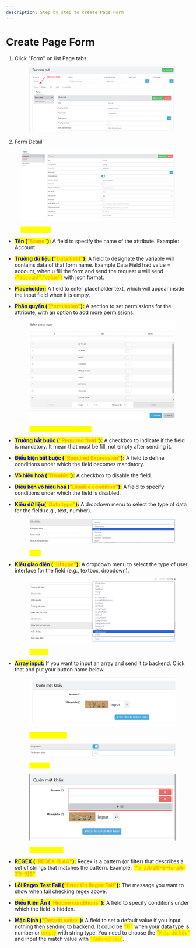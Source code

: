 ```yaml
---
description: Step by step to create Page Form
---
```


# Create Page Form

1.  Click "Form" on list Page tabs

    <div align="left">

    <figure><img src="../.gitbook/assets/image (37).png" alt=""><figcaption></figcaption></figure>

    </div>
2. Form Detail

<figure><img src="../.gitbook/assets/image (1) (1) (1).png" alt=""><figcaption><p><mark style="color:yellow;">Page - Form</mark></p></figcaption></figure>

* <mark style="color:blue;">**Tên (**</mark><mark style="color:orange;">**"Name"**</mark><mark style="color:blue;">**):**</mark> A field to specify the name of the attribute. Example: Account
* <mark style="color:blue;">**Trường dữ liệu (**</mark><mark style="color:orange;">**"Data field"**</mark><mark style="color:blue;">**):**</mark> A field to designate the variable will contains data of that form name. Example Data Field had value = account, when u fill the form and send the request u will send <mark style="color:orange;">{"account":"value"}</mark> with json format.
* <mark style="color:blue;">**Placeholder:**</mark> A field to enter placeholder text, which will appear inside the input field when it is empty.
*   <mark style="color:blue;">**Phân quyền (**</mark><mark style="color:orange;">**"Permission"**</mark><mark style="color:blue;">**):**</mark> A section to set permissions for the attribute, with an option to add more permissions.

    <figure><img src="../.gitbook/assets/image (2) (1) (1).png" alt=""><figcaption><p> <mark style="color:yellow;"><strong>After Clicking "+" button</strong></mark></p></figcaption></figure>
* <mark style="color:blue;">**Trường bắt buộc (**</mark><mark style="color:orange;">**"Required field"**</mark><mark style="color:blue;">**):**</mark> A checkbox to indicate if the field is mandatory. It mean that must be fill, not empty after sending it.
* <mark style="color:blue;">**Điều kiện bắt buộc (**</mark><mark style="color:orange;">**"Required Expression"**</mark><mark style="color:blue;">**):**</mark> A field to define conditions under which the field becomes mandatory.
* <mark style="color:blue;">**Vô hiệu hoá (**</mark><mark style="color:orange;">**"Disable"**</mark><mark style="color:blue;">**):**</mark> A checkbox to disable the field.
* <mark style="color:blue;">**Điều kện vô hiệu hoá (**</mark><mark style="color:orange;">**"Disable condition"**</mark><mark style="color:blue;">**):**</mark> A field to specify conditions under which the field is disabled.
*   <mark style="color:blue;">**Kiểu dữ liệu(**</mark><mark style="color:orange;">**"Data type"**</mark><mark style="color:blue;">**):**</mark> A dropdown menu to select the type of data for the field (e.g., text, number).

    <figure><img src="../.gitbook/assets/image (3) (1) (1).png" alt=""><figcaption><p><mark style="color:yellow;"><strong>Data</strong></mark></p></figcaption></figure>
*   <mark style="color:blue;">**Kiểu giao diện (**</mark><mark style="color:orange;">**"UI type"**</mark><mark style="color:blue;">**):**</mark> A dropdown menu to select the type of user interface for the field (e.g., textbox, dropdown).

    <figure><img src="../.gitbook/assets/image (4) (1) (1).png" alt=""><figcaption><p><mark style="color:yellow;"><strong>UI Type</strong></mark></p></figcaption></figure>
*   <mark style="color:blue;">**Array input:**</mark> If you want to input an array and send it to backend. Click that and put your button name below.



    <figure><img src="../.gitbook/assets/image (41).png" alt=""><figcaption><p><mark style="color:yellow;"><strong>Before Enabled</strong></mark></p></figcaption></figure>

    <figure><img src="../.gitbook/assets/image (6) (1) (1).png" alt=""><figcaption><p><mark style="color:yellow;"><strong>Enabled</strong></mark></p></figcaption></figure>

    <figure><img src="../.gitbook/assets/image (40).png" alt=""><figcaption><p><mark style="color:yellow;"><strong>After Enabled</strong></mark></p></figcaption></figure>
* <mark style="color:blue;">**REGEX (**</mark><mark style="color:orange;">**"REGEX FLAG"**</mark><mark style="color:blue;">**):**</mark> Regex is a pattern (or filter) that describes a set of strings that matches the pattern. Example: <mark style="color:orange;">**"^a-zA-Z0-9+\[a-zA-Z0-9]$"**</mark>
* <mark style="color:blue;">**Lỗi Regex Test Fail (**</mark><mark style="color:orange;">**"Error On Regex Fail"**</mark><mark style="color:blue;">**):**</mark> The message you want to show when fail checking regex above.
* <mark style="color:blue;">**Điều Kiện Ẩn (**</mark><mark style="color:orange;">**"Hidden conditions"**</mark><mark style="color:blue;">**):**</mark> A field to specify conditions under which the field is hidden.
* <mark style="color:blue;">**Mặc Định (**</mark><mark style="color:orange;">**"Default value"**</mark><mark style="color:blue;">**):**</mark> A field to set a default value if you input nothing then sending to backend. It could be <mark style="color:orange;">**"0"**</mark> when your data type is number or <mark style="color:orange;">empty</mark> with string type. You need to choose the <mark style="color:orange;">"Kiểu dữ liệu"</mark> and input the match value with <mark style="color:orange;">"Kiểu dữ liệu"</mark>.
